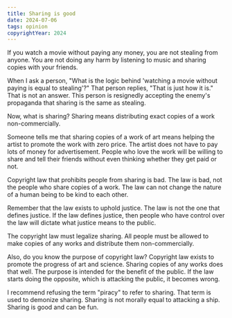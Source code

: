 ```yaml
---
title: Sharing is good
date: 2024-07-06
tags: opinion
copyrightYear: 2024
---
```


If you watch a movie without paying any money, you are not stealing from anyone. You are not doing any harm by listening to music and sharing copies with your friends.

When I ask a person, "What is the logic behind 'watching a movie without paying is equal to stealing'?" That person replies, "That is just how it is." That is not an answer. This person is resignedly accepting the enemy's propaganda that sharing is the same as stealing.

Now, what is sharing? Sharing means distributing exact copies of a work non-commercially.

Someone tells me that sharing copies of a work of art means helping the artist to promote the work with zero price. The artist does not have to pay lots of money for advertisement. People who love the work will be willing to share and tell their friends without even thinking whether they get paid or not.

Copyright law that prohibits people from sharing is bad. The law is bad, not the people who share copies of a work. The law can not change the nature of a human being to be kind to each other.

Remember that the law exists to uphold justice. The law is not the one that defines justice. If the law defines justice, then people who have control over the law will dictate what justice means to the public.

The copyright law must legalize sharing. All people must be allowed to make copies of any works and distribute them non-commercially.

Also, do you know the purpose of copyright law? Copyright law exists to promote the progress of art and science. Sharing copies of any works does that well. The purpose is intended for the benefit of the public. If the law starts doing the opposite, which is attacking the public, it becomes wrong.

I recommend refusing the term "piracy" to refer to sharing. That term is used to demonize sharing. Sharing is not morally equal to attacking a ship. Sharing is good and can be fun.
